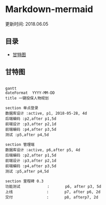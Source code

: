# Markdown-mermaid
更新时间: 2018.06.05

目录
---

<!-- TOC depthFrom:2 updateOnSave:true -->

- [甘特图](#甘特图)

<!-- /TOC -->

## 甘特图

```mermaid

gantt
dateFormat  YYYY-MM-DD
title 一键投保人物规划

section 单点登录
数据库设计 :active, p1, 2018-05-28, 4d
后端编码 :p2,after p1,5d
前端设计 :p3,after p2,1d
前端编码 :p4,after p3,5d
测试 :p5,after p4,5d

section 管理端
数据库设计 :active, p6,after p5, 4d
后端编码 :p2,after p1,5d
前端设计 :p3,after p2,1d
前端编码 :p4,after p3,5d
测试 :p5,after p4,5d

section 里程碑 0.3
功能测试            :       p6, after p3, 5d
上线               :       p7, after p6, 2d
交付               :       p8, afterp7, 2d

```